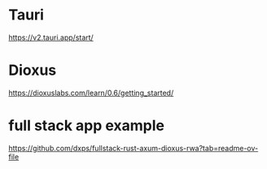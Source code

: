 # Tauri

https://v2.tauri.app/start/

# Dioxus
https://dioxuslabs.com/learn/0.6/getting_started/

# full stack app example
https://github.com/dxps/fullstack-rust-axum-dioxus-rwa?tab=readme-ov-file


